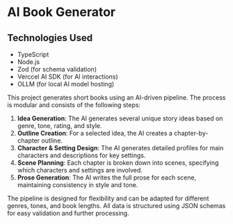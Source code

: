 
# AI Book Generator

## Technologies Used

- TypeScript
- Node.js
- Zod (for schema validation)
- Verccel AI SDK (for AI interactions)
- OLLM (for local AI model hosting)


This project generates short books using an AI-driven pipeline. The process is modular and consists of the following steps:

1. **Idea Generation**: The AI generates several unique story ideas based on genre, tone, rating, and style.
2. **Outline Creation**: For a selected idea, the AI creates a chapter-by-chapter outline.
3. **Character & Setting Design**: The AI generates detailed profiles for main characters and descriptions for key settings.
4. **Scene Planning**: Each chapter is broken down into scenes, specifying which characters and settings are involved.
5. **Prose Generation**: The AI writes the full prose for each scene, maintaining consistency in style and tone.

The pipeline is designed for flexibility and can be adapted for different genres, tones, and book lengths. All data is structured using JSON schemas for easy validation and further processing.
